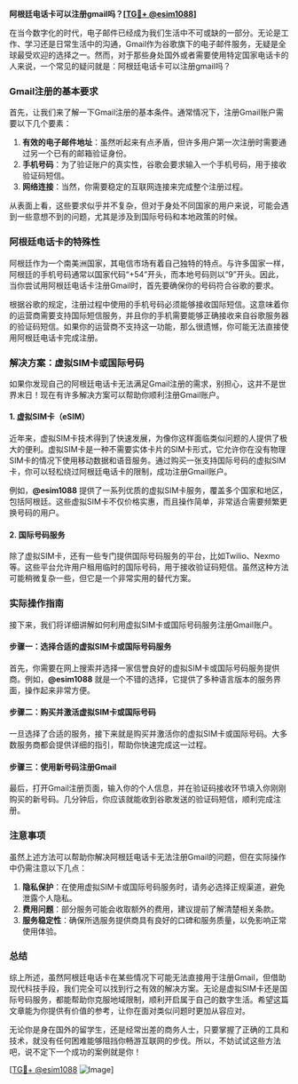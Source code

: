 **阿根廷电话卡可以注册gmail吗？[[TG💪+ @esim1088](https://t.me/s/esim1088)]**

在当今数字化的时代，电子邮件已经成为我们生活中不可或缺的一部分。无论是工作、学习还是日常生活中的沟通，Gmail作为谷歌旗下的电子邮件服务，无疑是全球最受欢迎的选择之一。然而，对于那些身处国外或者需要使用特定国家电话卡的人来说，一个常见的疑问就是：阿根廷电话卡可以注册gmail吗？

### Gmail注册的基本要求

首先，让我们来了解一下Gmail注册的基本条件。通常情况下，注册Gmail账户需要以下几个要素：

1. **有效的电子邮件地址**：虽然听起来有点矛盾，但许多用户第一次注册时需要通过另一个已有的邮箱验证身份。
2. **手机号码**：为了验证账户的真实性，谷歌会要求输入一个手机号码，用于接收验证码短信。
3. **网络连接**：当然，你需要稳定的互联网连接来完成整个注册过程。

从表面上看，这些要求似乎并不复杂，但对于身处不同国家的用户来说，可能会遇到一些意想不到的问题，尤其是涉及到国际号码和本地政策的时候。

### 阿根廷电话卡的特殊性

阿根廷作为一个南美洲国家，其电信市场有着自己独特的特点。与许多国家一样，阿根廷的手机号码通常以国家代码“+54”开头，而本地号码则以“9”开头。因此，当你尝试用阿根廷电话卡注册Gmail时，首先要确保你的号码符合谷歌的要求。

根据谷歌的规定，注册过程中使用的手机号码必须能够接收国际短信。这意味着你的运营商需要支持国际短信服务，并且你的手机需要能够正确接收来自谷歌服务器的验证码短信。如果你的运营商不支持这一功能，那么很遗憾，你可能无法直接使用阿根廷电话卡完成注册。

### 解决方案：虚拟SIM卡或国际号码

如果你发现自己的阿根廷电话卡无法满足Gmail注册的需求，别担心，这并不是世界末日！现在有许多解决方案可以帮助你顺利注册Gmail账户。

#### 1. 虚拟SIM卡（eSIM）

近年来，虚拟SIM卡技术得到了快速发展，为像你这样面临类似问题的人提供了极大的便利。虚拟SIM卡是一种不需要实体卡片的SIM卡形式，它允许你在没有物理SIM卡的情况下使用移动数据和语音服务。通过购买一张支持国际号码的虚拟SIM卡，你可以轻松绕过阿根廷电话卡的限制，成功注册Gmail账户。

例如，**@esim1088** 提供了一系列优质的虚拟SIM卡服务，覆盖多个国家和地区，包括阿根廷。这些虚拟SIM卡不仅价格实惠，而且操作简单，非常适合需要频繁更换号码的用户。

#### 2. 国际号码服务

除了虚拟SIM卡，还有一些专门提供国际号码服务的平台，比如Twilio、Nexmo等。这些平台允许用户租用临时的国际号码，用于接收验证码短信。虽然这种方法可能稍微复杂一些，但它是一个非常实用的替代方案。

### 实际操作指南

接下来，我们将详细讲解如何利用虚拟SIM卡或国际号码服务注册Gmail账户。

#### 步骤一：选择合适的虚拟SIM卡或国际号码服务

首先，你需要在网上搜索并选择一家信誉良好的虚拟SIM卡或国际号码服务提供商。例如，**@esim1088** 就是一个不错的选择，它提供了多种语言版本的服务界面，操作起来非常方便。

#### 步骤二：购买并激活虚拟SIM卡或国际号码

一旦选择了合适的服务，接下来就是购买并激活你的虚拟SIM卡或国际号码。大多数服务商都会提供详细的指引，帮助你快速完成这一过程。

#### 步骤三：使用新号码注册Gmail

最后，打开Gmail注册页面，输入你的个人信息，并在验证码接收环节填入你刚刚购买的新号码。几分钟后，你应该就能收到谷歌发送的验证码短信，顺利完成注册。

### 注意事项

虽然上述方法可以帮助你解决阿根廷电话卡无法注册Gmail的问题，但在实际操作中仍需注意以下几点：

1. **隐私保护**：在使用虚拟SIM卡或国际号码服务时，请务必选择正规渠道，避免泄露个人隐私。
2. **费用问题**：部分服务可能会收取额外的费用，建议提前了解清楚相关条款。
3. **服务稳定性**：确保所选服务提供商具有良好的口碑和服务质量，以免影响正常使用体验。

### 总结

综上所述，虽然阿根廷电话卡在某些情况下可能无法直接用于注册Gmail，但借助现代科技手段，我们完全可以找到行之有效的解决方案。无论是虚拟SIM卡还是国际号码服务，都能帮助你克服地域限制，顺利开启属于自己的数字生活。希望这篇文章能为你提供有价值的参考，让你在面对类似问题时更加从容应对。

无论你是身在国外的留学生，还是经常出差的商务人士，只要掌握了正确的工具和技术，就没有任何困难能够阻挡你畅游互联网的步伐。所以，不妨试试这些方法吧，说不定下一个成功的案例就是你！

[[TG💪+ @esim1088](https://t.me/s/esim1088) ![Image](https://i.postimg.cc/4NQfJmqS/Snipaste-2025-05-13-00-14-12.png)]